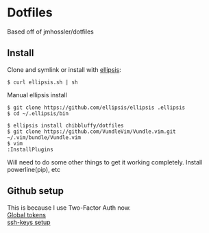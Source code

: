 # Dotfiles
Based off of jmhossler/dotfiles

## Install
Clone and symlink or install with [ellipsis][ellipsis]:

```
$ curl ellipsis.sh | sh
```
Manual ellipsis install
```
$ git clone https://github.com/ellipsis/ellipsis .ellipsis
$ cd ~/.ellipsis/bin
```

```
$ ellipsis install chibbluffy/dotfiles
$ git clone https://github.com/VundleVim/Vundle.vim.git ~/.vim/bundle/Vundle.vim
$ vim
:InstallPlugins
```

[ellipsis]: http://ellipsis.sh

Will need to do some other things to get it working completely.
Install powerline(pip), etc


## Github setup
This is because I use Two-Factor Auth now.<br>
[Global tokens](
https://help.github.com/en/github/authenticating-to-github/creating-a-personal-access-token-for-the-command-line)<br>
[ssh-keys setup](
https://help.github.com/en/github/authenticating-to-github/generating-a-new-ssh-key-and-adding-it-to-the-ssh-agent)

